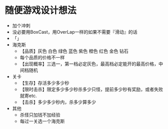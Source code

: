 # 随便游戏设计想法

- 加个冲刺
- 没必要用BoxCast，用OverLap一样的如果不需要『滑动』的话
- 「」
- 海克斯
  - 【品质】灰色 白色 绿色 蓝色 紫色 橙色 红色 金色 钻石
  - 每个品质的价格不一样
  - 【出现概率】三选一，第一档必定灰色，最高档必定能开的最高价格，中间档随机
- 关卡
  - 【生存】存活多少多少秒
  - 【限时击杀】限定多少多少秒杀多少只怪，提前多少秒有奖励，或者失败就寄etc.
  - 【击杀】多少多少秒内，杀多少算多少
- 其他
  - 杀怪只加钱不加经验
  - 每过一关选一个海克斯

